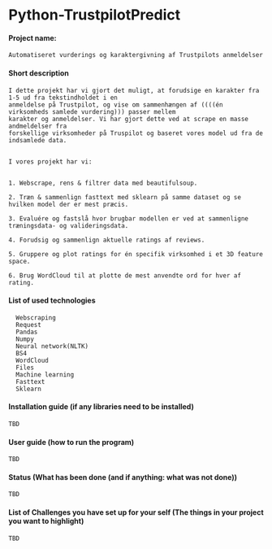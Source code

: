 # Python-TrustpilotPredict

#### Project name:
    Automatiseret vurderings og karaktergivning af Trustpilots anmeldelser  
    
#### Short description
    I dette projekt har vi gjort det muligt, at forudsige en karakter fra 1-5 ud fra tekstindholdet i en
    anmeldelse på Trustpilot, og vise om sammenhængen af ((((én virksomheds samlede vurdering))) passer mellem
    karakter og anmeldelser. Vi har gjort dette ved at scrape en masse andmeldelser fra
    forskellige virksomheder på Truspilot og baseret vores model ud fra de
    indsamlede data.


    I vores projekt har vi:


	1. Webscrape, rens & filtrer data med beautifulsoup.
		
	2. Træn & sammenlign fasttext med sklearn på samme dataset og se hvilken model der er mest præcis.
	
    3. Evaluére og fastslå hvor brugbar modellen er ved at sammenligne træningsdata- og valideringsdata.

    4. Forudsig og sammenlign aktuelle ratings af reviews.

    5. Gruppere og plot ratings for én specifik virksomhed i et 3D feature space.

    6. Brug WordCloud til at plotte de mest anvendte ord for hver af rating.
    
#### List of used technologies
      Webscraping
      Request
      Pandas
      Numpy
      Neural network(NLTK)                                     
      BS4
      WordCloud
      Files
      Machine learning
      Fasttext
      Sklearn

#### Installation guide (if any libraries need to be installed)
    TBD
    
#### User guide (how to run the program)
    TBD
    
#### Status (What has been done (and if anything: what was not done))
    TBD
    
#### List of Challenges you have set up for your self (The things in your project you want to highlight)
    TBD
